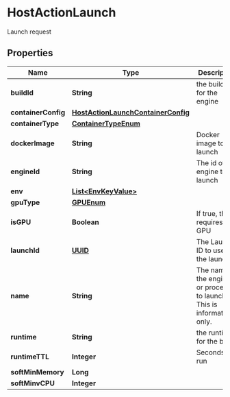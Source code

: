 

# HostActionLaunch

Launch request
## Properties

Name | Type | Description | Notes
------------ | ------------- | ------------- | -------------
**buildId** | **String** | the buildId for the engine |  [optional]
**containerConfig** | [**HostActionLaunchContainerConfig**](HostActionLaunchContainerConfig.md) |  |  [optional]
**containerType** | [**ContainerTypeEnum**](ContainerTypeEnum.md) |  |  [optional]
**dockerImage** | **String** | Docker image to launch |  [optional]
**engineId** | **String** | The id of the engine to launch |  [optional]
**env** | [**List&lt;EnvKeyValue&gt;**](EnvKeyValue.md) |  |  [optional]
**gpuType** | [**GPUEnum**](GPUEnum.md) |  |  [optional]
**isGPU** | **Boolean** | If true, this requires a GPU |  [optional]
**launchId** | [**UUID**](UUID.md) | The Launch ID to use for the launch |  [optional]
**name** | **String** | The name of the engine or process to launch. This is informational only. |  [optional]
**runtime** | **String** | the runtime for the build |  [optional]
**runtimeTTL** | **Integer** | Seconds to run |  [optional]
**softMinMemory** | **Long** |  |  [optional]
**softMinvCPU** | **Integer** |  |  [optional]



